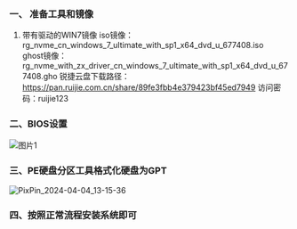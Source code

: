### ⼀、 准备⼯具和镜像
1.	带有驱动的WIN7镜像
iso镜像：rg_nvme_cn_windows_7_ultimate_with_sp1_x64_dvd_u_677408.iso  
ghost镜像：rg_nvme_with_zx_driver_cn_windows_7_ultimate_with_sp1_x64_dvd_u_677408.gho
锐捷云盘下载路径：https://pan.ruijie.com.cn/share/89fe3fbb4e379423bf45ed7949
                                 访问密码：ruijie123

### 二、BIOS设置 
![图片1](https://github.com/chjxt/chjxt.github.io/assets/164757931/ad96f62a-f362-4d33-8a3a-d37100ff4e8e)

### 三、PE硬盘分区工具格式化硬盘为GPT
![PixPin_2024-04-04_13-15-36](https://github.com/chjxt/chjxt.github.io/assets/164757931/650c5046-0bfa-4d62-a98e-567aec92de88)

### 四、按照正常流程安装系统即可

